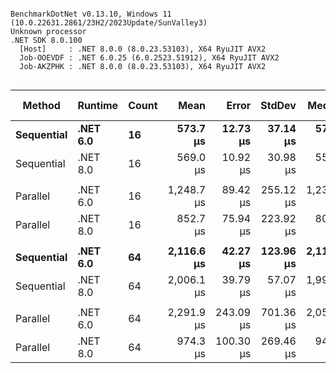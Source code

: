 ```

BenchmarkDotNet v0.13.10, Windows 11 (10.0.22631.2861/23H2/2023Update/SunValley3)
Unknown processor
.NET SDK 8.0.100
  [Host]     : .NET 8.0.0 (8.0.23.53103), X64 RyuJIT AVX2
  Job-OOEVDF : .NET 6.0.25 (6.0.2523.51912), X64 RyuJIT AVX2
  Job-AKZPHK : .NET 8.0.0 (8.0.23.53103), X64 RyuJIT AVX2


```
| Method     | Runtime  | Count | Mean       | Error     | StdDev    | Median     | Ratio        | RatioSD | Gen0   | Allocated | Alloc Ratio |
|----------- |--------- |------ |-----------:|----------:|----------:|-----------:|-------------:|--------:|-------:|----------:|------------:|
| **Sequential** | **.NET 6.0** | **16**    |   **573.7 μs** |  **12.73 μs** |  **37.14 μs** |   **571.3 μs** |     **baseline** |        **** | **0.9766** |  **20.05 KB** |            **** |
| Sequential | .NET 8.0 | 16    |   569.0 μs |  10.92 μs |  30.98 μs |   552.3 μs | 1.01x faster |   0.08x |      - |  19.79 KB |  1.01x less |
|            |          |       |            |           |           |            |              |         |        |           |             |
| Parallel   | .NET 6.0 | 16    | 1,248.7 μs |  89.42 μs | 255.12 μs | 1,231.5 μs |     baseline |         |      - |  17.98 KB |             |
| Parallel   | .NET 8.0 | 16    |   852.7 μs |  75.94 μs | 223.92 μs |   808.1 μs | 1.57x faster |   0.54x | 0.9766 |  17.51 KB |  1.03x less |
|            |          |       |            |           |           |            |              |         |        |           |             |
| **Sequential** | **.NET 6.0** | **64**    | **2,116.6 μs** |  **42.27 μs** | **123.96 μs** | **2,115.0 μs** |     **baseline** |        **** | **5.8594** |  **79.67 KB** |            **** |
| Sequential | .NET 8.0 | 64    | 2,006.1 μs |  39.79 μs |  57.07 μs | 1,995.9 μs | 1.01x slower |   0.06x | 3.9063 |  78.66 KB |  1.01x less |
|            |          |       |            |           |           |            |              |         |        |           |             |
| Parallel   | .NET 6.0 | 64    | 2,291.9 μs | 243.09 μs | 701.36 μs | 2,057.5 μs |     baseline |         | 3.9063 |  69.04 KB |             |
| Parallel   | .NET 8.0 | 64    |   974.3 μs | 100.30 μs | 269.46 μs |   948.5 μs | 2.53x faster |   1.08x |      - |  68.01 KB |  1.02x less |
